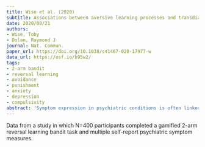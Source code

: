 ```yaml
---
title: Wise et al. (2020)
subtitle: Associations between aversive learning processes and transdiagnostic psychiatric symptoms revealed by large-scale phenotyping
date: 2020/08/21
authors:
- Wise, Toby
- Dolan, Raymond J
journal: Nat. Commun.
paper_url: https://doi.org/10.1038/s41467-020-17977-w
data_url: https://osf.io/b95w2/
tags:
- 2-arm bandit
- reversal learning
- avoidance
- punishment
- anxiety
- depression
- compulsivity
abstract: 'Symptom expression in psychiatric conditions is often linked to altered threat perception, however how computational mechanisms that support aversive learning relate to specific psychiatric symptoms remains undetermined. We answer this question using an online game-based aversive learning task together with measures of common psychiatric symptoms in 400 subjects. We show that physiological symptoms of anxiety and a transdiagnostic compulsivity-related factor are associated with enhanced safety learning, as measured using a probabilistic computational model, while trait cognitive anxiety symptoms are associated with enhanced learning from danger. We use data-driven partial least squares regression to identify two separable components across behavioural and questionnaire data: one linking enhanced safety learning and lower estimated uncertainty to physiological anxiety, compulsivity, and impulsivity; the other linking enhanced threat learning and heightened uncertainty estimation to symptoms of depression and social anxiety. Our findings implicate aversive learning processes in the expression of psychiatric symptoms that transcend diagnostic boundaries.'
---
```


Data from a study in which N=400 participants completed a gamified 2-arm reversal learning bandit task and multiple self-report psychiatric symptom measures.
